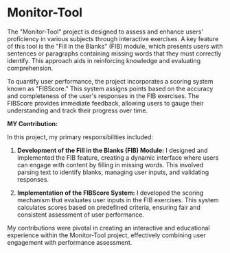 # Monitor-Tool
The "Monitor-Tool" project is designed to assess and enhance users' proficiency in various subjects through interactive exercises. A key feature of this tool is the "Fill in the Blanks" (FIB) module, which presents users with sentences or paragraphs containing missing words that they must correctly identify. This approach aids in reinforcing knowledge and evaluating comprehension.

To quantify user performance, the project incorporates a scoring system known as "FIBScore." This system assigns points based on the accuracy and completeness of the user's responses in the FIB exercises. The FIBScore provides immediate feedback, allowing users to gauge their understanding and track their progress over time.

**MY Contribution:**

In this project, my primary responsibilities included:

1. **Development of the Fill in the Blanks (FIB) Module:** I designed and implemented the FIB feature, creating a dynamic interface where users can engage with content by filling in missing words. This involved parsing text to identify blanks, managing user inputs, and validating responses.

2. **Implementation of the FIBScore System:** I developed the scoring mechanism that evaluates user inputs in the FIB exercises. This system calculates scores based on predefined criteria, ensuring fair and consistent assessment of user performance.

My contributions were pivotal in creating an interactive and educational experience within the Monitor-Tool project, effectively combining user engagement with performance assessment. 
